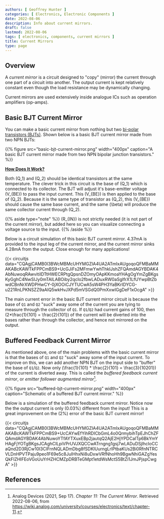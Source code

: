 ```yaml
---
authors: [ Geoffrey Hunter ]
categories: [ Electronics, Electronic Components ]
date: 2022-08-06
description: Info about current mirrors.
draft: false
lastmod: 2022-08-06
tags: [ electronics, components, current mirrors ]
title: Current Mirrors
type: page
---
```


## Overview

A _current mirror_ is a circuit designed to "copy" (mirror) the current through one part of a circuit into another. The output current is kept relatively constant even though the load resistance may be dynamically changing.

Current mirrors are used extensively inside analogue ICs such as operation amplifiers (op-amps).

## Basic BJT Current Mirror

You can make a basic current mirror from nothing but two [bi-polar transistors (BJTs)](/electronics/components/transistors/bipolar-junction-transistors-bjts/). Shown below is a basic BJT current mirror made from two NPN BJTs:

{{% figure src="basic-bjt-current-mirror.png" width="400px" caption="A basic BJT current mirror made from two NPN bipolar junction transistors." %}}

**<u>How Does It Work?</u>**

Both \(Q_1\) and \(Q_2\) should be identical transistors at the same temperature. The clever trick in this circuit is the base of \(Q_1\) which is connected to its collector. The BJT will adjust it's base-emitter voltage \(V_{BE}\) to pass the input current. This  \(V_{BE}\) is then applied to the base of \(Q_2\). Because it is the same type of transistor as \(Q_2\), this \(V_{BE}\) should cause the same base current, and the same \(\beta\) will produce the same collector current through \(Q_2\).  

{{% aside type="note" %}}
\(R_{IN}\) is not strictly needed (it is not part of the current mirror), but added here so you can visualize connecting a voltage source to the input.
{{% /aside %}}

Below is a circuit simulation of this basic BJT current mirror. 4.37mA is provided to the input leg of the current mirror, and the current mirror sinks 4.28mA from the output. Close enough for many applications!

{{< circuitjs data="CQAgjCAMB0l3BWcMBMcUHYMGZIA4UA2ATmIxAUgoqoQFMBaMMAKABcKAWTkFPPCmBS9+UcGJiFs2MFmwYwhThkIJshZFQAmdAGYBDAK4AbNuwoqRAwvitiIDTtHWECRPtgQpsnDZOmyOApKKmoaYHAgOgYmZgBKgsKyGghC4NwSIJy0mTAILABOiby2qcIo2fbwLADuxRW0aSgIfrX1LfUYwpBtZbwdCBnNrXWDPHwCY-0jXOOiCJYTUCwA5sW4PH3YaBKrIDYCG-u221RnLPKNSZZ9aAIQ5wkHvJXPd5mVSGdQ0PmXxwIGgDeF1xOcgA" >}}

The main current error in the basic BJT current mirror circuit is because the base of `Q1` and `Q2` "suck" away some of the current you are tying to measure through the collector of `Q1`. If `Q1`/`Q2` had current gains of 100, then \(2*\frac{1}{101} = \frac{2}{101}\) of the current will be diverted into the bases rather than through the collector, and hence not mirrored on the output. 

## Buffered Feedback Current Mirror

As mentioned above, one of the main problems with the basic current mirror is that the bases of `Q1` and `Q2` "suck" away some of the input current. To improve on this, we can add another NPN BJT on the input side to "buffer" the base of `Q1`/`Q2`. Now only \(\frac{1}{101} * \frac{2}{101} = \frac{3}{10201}\) of the current is diverted away. This is called the _buffered feedback current mirror_, or _emitter follower augmented mirror_[^bib-analog-devices-current-mirror].

{{% figure src="buffered-bjt-current-mirror.png" width="400px" caption="Schematic of a buffered BJT current mirror." %}}

Below is a simulation of the buffered feedback current mirror. Notice now the the output current is only \(0.03\%\) different from the input! This is a great improvement on the \(2\%\) error of the basic BJT current mirror!

{{< circuitjs data="CQAgjCAMB0l3BWcMBMcUHYMGZIA4UA2ATmIxAUgoqoQFMBaMMAKABcKAWTkFPPCmBS9+UcCAYwEfYihRDICbGmL4o0QrmybihTpEJhChZFQAmdAGYBDAK4AbNuwoYTfAYTXuxEBp2jautqQ2AjE2HjYPDCaITp6BkYmYHAgFjYOTgBKgsJCAghCILpiVPrUVJXQCCwATrngng1gsj7wLADuDSjlhcIoCCaQnd2D3RjCw10I3CIFrnNQLADmDbg8fSDKlUurngLrIPtbaKUs2Bi0RfnNTRCVLDnHPVTPaju9peo1F69e5c8JuIHhxNi8uDxwVRfNhoHh9BgwNhiGAZgYesQkFIZHIFEoVGoUuYrHZHCMZpDRBTeGMpt1etdWsMctS5BtZi1JmJPjspCwgA" >}}

## References

[^bib-analog-devices-current-mirror]: Analog Devices (2021, Sep 17). _Chapter 11: The Current Mirror_. Retrieved 2022-08-06, from https://wiki.analog.com/university/courses/electronics/text/chapter-11.
